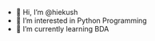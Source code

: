 - 👋 Hi, I’m @hiekush
- 👀 I’m interested in Python Programming
- 🌱 I’m currently learning BDA


<!---
hiekush/hiekush is a ✨ special ✨ repository because its `README.md` (this file) appears on your GitHub profile.
You can click the Preview link to take a look at your changes.
--->
